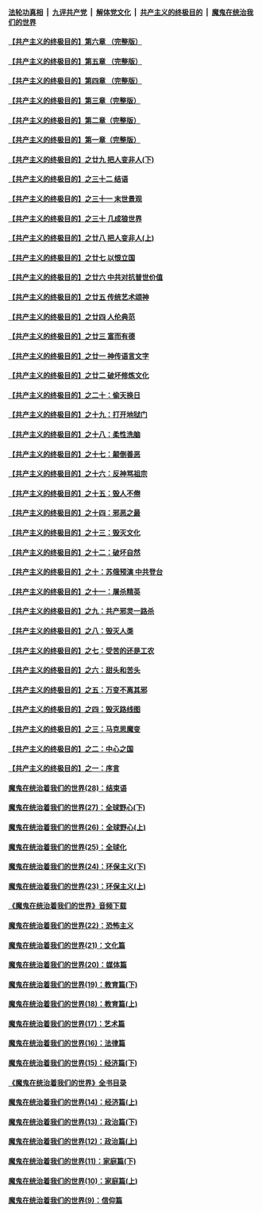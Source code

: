 ####  [法轮功真相](../../../../basic/blob/master/README.md?t=10220039) &nbsp;|&nbsp; [九评共产党](../../../../9ping.md/blob/master/README.md?t=10220039) &nbsp;|&nbsp; [解体党文化](../../../../jtdwh.md/blob/master/README.md?t=10220039)  &nbsp;|&nbsp; [共产主义的终极目的](../../../../gczydzjmd.md/blob/master/README.md?t=10220039) &nbsp;|&nbsp; [魔鬼在统治我们的世界](../../../../mgztzwmdsj.md/blob/master/README.md?t=10220039) 

#### [【共产主义的终极目的】第六章 （完整版）](../pages/nsc422/n11428913.md?t=10220039) 

#### [【共产主义的终极目的】第五章 （完整版）](../pages/nsc422/n11428912.md?t=10220039) 

#### [【共产主义的终极目的】第四章 （完整版）](../pages/nsc422/n11428907.md?t=10220039) 

#### [【共产主义的终极目的】第三章（完整版）](../pages/nsc422/n11428848.md?t=10220039) 

#### [【共产主义的终极目的】第二章（完整版）](../pages/nsc422/n11428831.md?t=10220039) 

#### [【共产主义的终极目的】第一章（完整版）](../pages/nsc422/n11417651.md?t=10220039) 

#### [【共产主义的终极目的】之廿九 把人变非人(下)](../pages/nsc422/n11344140.md?t=10220039) 

#### [【共产主义的终极目的】之三十二 结语](../pages/nsc422/n11360535.md?t=10220039) 

#### [【共产主义的终极目的】之三十一 末世景观](../pages/nsc422/n11351129.md?t=10220039) 

#### [【共产主义的终极目的】之三十 几成狼世界](../pages/nsc422/n11348280.md?t=10220039) 

#### [【共产主义的终极目的】之廿八 把人变非人(上)](../pages/nsc422/n11340492.md?t=10220039) 

#### [【共产主义的终极目的】之廿七 以恨立国](../pages/nsc422/n11336944.md?t=10220039) 

#### [【共产主义的终极目的】之廿六 中共对抗普世价值](../pages/nsc422/n11324785.md?t=10220039) 

#### [【共产主义的终极目的】之廿五 传统艺术颂神](../pages/nsc422/n11296396.md?t=10220039) 

#### [【共产主义的终极目的】之廿四 人伦典范](../pages/nsc422/n11296397.md?t=10220039) 

#### [【共产主义的终极目的】之廿三 富而有德](../pages/nsc422/n11283598.md?t=10220039) 

#### [【共产主义的终极目的】之廿一 神传语言文字](../pages/nsc422/n11263265.md?t=10220039) 

#### [【共产主义的终极目的】之廿二 破坏修炼文化](../pages/nsc422/n11245728.md?t=10220039) 

#### [【共产主义的终极目的】之二十：偷天换日](../pages/nsc422/n11238846.md?t=10220039) 

#### [【共产主义的终极目的】之十九：打开地狱门](../pages/nsc422/n11206376.md?t=10220039) 

#### [【共产主义的终极目的】之十八：柔性洗脑](../pages/nsc422/n11199994.md?t=10220039) 

#### [【共产主义的终极目的】之十七：颠倒善恶](../pages/nsc422/n11179782.md?t=10220039) 

#### [【共产主义的终极目的】之十六：反神骂祖宗](../pages/nsc422/n11166798.md?t=10220039) 

#### [【共产主义的终极目的】之十五：毁人不倦](../pages/nsc422/n11166792.md?t=10220039) 

#### [【共产主义的终极目的】之十四：邪恶之最](../pages/nsc422/n11150249.md?t=10220039) 

#### [【共产主义的终极目的】之十三：毁灭文化](../pages/nsc422/n11135227.md?t=10220039) 

#### [【共产主义的终极目的】之十二：破坏自然](../pages/nsc422/n11135214.md?t=10220039) 

#### [【共产主义的终极目的】之十：苏俄预演 中共登台](../pages/nsc422/n11118424.md?t=10220039) 

#### [【共产主义的终极目的】之十一：屠杀精英](../pages/nsc422/n11118442.md?t=10220039) 

#### [【共产主义的终极目的】之九：共产邪灵一路杀](../pages/nsc422/n11114139.md?t=10220039) 

#### [【共产主义的终极目的】之八：毁灭人类](../pages/nsc422/n11108503.md?t=10220039) 

#### [【共产主义的终极目的】之七：受苦的还是工农](../pages/nsc422/n11101809.md?t=10220039) 

#### [【共产主义的终极目的】之六：甜头和苦头](../pages/nsc422/n11096971.md?t=10220039) 

#### [【共产主义的终极目的】之五：万变不离其邪](../pages/nsc422/n11091285.md?t=10220039) 

#### [【共产主义的终极目的】之四：毁灭路线图](../pages/nsc422/n11086284.md?t=10220039) 

#### [【共产主义的终极目的】之三：马克思魔变](../pages/nsc422/n11061941.md?t=10220039) 

#### [【共产主义的终极目的】之二：中心之国](../pages/nsc422/n11047728.md?t=10220039) 

#### [【共产主义的终极目的】之一：序言](../pages/nsc422/n11086077.md?t=10220039) 

#### [魔鬼在统治着我们的世界(28)：结束语](../pages/nsc422/n10936246.md?t=10220039) 

#### [魔鬼在统治着我们的世界(27)：全球野心(下)](../pages/nsc422/n10928319.md?t=10220039) 

#### [魔鬼在统治着我们的世界(26)：全球野心(上)](../pages/nsc422/n10900318.md?t=10220039) 

#### [魔鬼在统治着我们的世界(25)：全球化](../pages/nsc422/n10788205.md?t=10220039) 

#### [魔鬼在统治着我们的世界(24)：环保主义(下)](../pages/nsc422/n10695307.md?t=10220039) 

#### [魔鬼在统治着我们的世界(23)：环保主义(上)](../pages/nsc422/n10688613.md?t=10220039) 

#### [《魔鬼在统治着我们的世界》音频下载](../pages/nsc422/n10635553.md?t=10220039) 

#### [魔鬼在统治着我们的世界(22)：恐怖主义](../pages/nsc422/n10614727.md?t=10220039) 

#### [魔鬼在统治着我们的世界(21)：文化篇](../pages/nsc422/n10597706.md?t=10220039) 

#### [魔鬼在统治着我们的世界(20)：媒体篇](../pages/nsc422/n10586579.md?t=10220039) 

#### [魔鬼在统治着我们的世界(19)：教育篇(下)](../pages/nsc422/n10564808.md?t=10220039) 

#### [魔鬼在统治着我们的世界(18)：教育篇(上)](../pages/nsc422/n10526970.md?t=10220039) 

#### [魔鬼在统治着我们的世界(17)：艺术篇](../pages/nsc422/n10499093.md?t=10220039) 

#### [魔鬼在统治着我们的世界(16)：法律篇](../pages/nsc422/n10485969.md?t=10220039) 

#### [魔鬼在统治着我们的世界(15)：经济篇(下)](../pages/nsc422/n10469975.md?t=10220039) 

#### [《魔鬼在统治着我们的世界》全书目录](../pages/nsc422/n10464261.md?t=10220039) 

#### [魔鬼在统治着我们的世界(14)：经济篇(上)](../pages/nsc422/n10457370.md?t=10220039) 

#### [魔鬼在统治着我们的世界(13)：政治篇(下)](../pages/nsc422/n10448270.md?t=10220039) 

#### [魔鬼在统治着我们的世界(12)：政治篇(上)](../pages/nsc422/n10444576.md?t=10220039) 

#### [魔鬼在统治着我们的世界(11)：家庭篇(下)](../pages/nsc422/n10440961.md?t=10220039) 

#### [魔鬼在统治着我们的世界(10)：家庭篇(上)](../pages/nsc422/n10435448.md?t=10220039) 

#### [魔鬼在统治着我们的世界(9)：信仰篇](../pages/nsc422/n10432159.md?t=10220039) 

